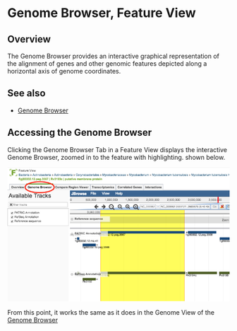 # Genome Browser, Feature View

## Overview
The Genome Browser provides an interactive graphical representation of the alignment of genes and other genomic features depicted along a horizontal axis of genome coordinates.

## See also
  * [Genome Browser](../organisms_genome/genome_browser.html)

## Accessing the Genome Browser
Clicking the Genome Browser Tab in a Feature View displays the interactive Genome Browser, zoomed in to the feature with highlighting.  shown below. 

![Genome Browser](../images/genome_browser_feature.png)

From this point, it works the same as it does in the Genome View of the [Genome Browser](../organisms_genome/genome_browser.html)
